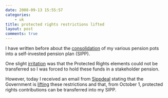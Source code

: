 ```yaml
---
date: 2008-09-13 15:55:57
categories:
    - uk
title: protected rights restrictions lifted
layout: post
comments: true
---
```

I have written before about the
[consolidation](http://www.nbrightside.com/blog/2005/11/21/my-personal-pensions-crisis/)
of my various pension pots into a self-invested pension plan (SIPP).

One slight
[irritation](http://www.nbrightside.com/blog/2006/09/19/staggering-incompetence/)
was that the Protected Rights elements could not be transferred so I was
forced to hold these funds in a stakeholder pension.

However, today I received an email from
[Sippdeal](http://www.sippdeal.co.uk/) stating that the Government is
[lifting](http://www.ft.com/cms/s/0/5ef147b2-706b-11dd-b514-0000779fd18c.html)
these restrictions and that, from October 1, protected rights
contributions can be transferred into my SIPP.
